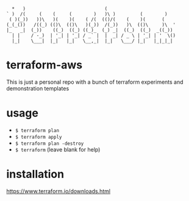 ```                                                                 
  *   )                             (                            
` )  /(     (    (     (        )   )\ )         (        )      
 ( )(_))   ))\   )(    )(    ( /(  (()/(    (    )(      (       
(_(_())   /((_) (()\  (()\   )(_))  /(_))   )\  (()\     )\  '   
|_   _|  (_))    ((_)  ((_) ((_)_  (_) _|  ((_)  ((_)  _((_))    
  | |    / -_)  | '_| | '_| / _` |  |  _| / _ \ | '_| | '  \()   
  |_|    \___|  |_|   |_|   \__,_|  |_|   \___/ |_|   |_|_|_|    
```                                                                 

# terraform-aws

This is just a personal repo with a bunch of terraform experiments and demonstration templates

# usage

- ```$ terraform plan```
- ```$ terraform apply```
- ```$ terraform plan -destroy```
- ```$ terraform``` (leave blank for help)

# installation

https://www.terraform.io/downloads.html

